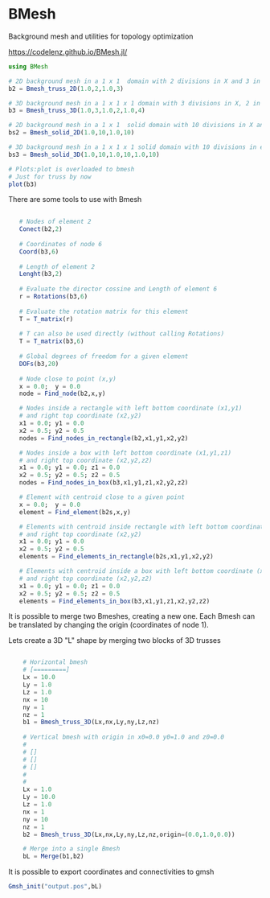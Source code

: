 
# BMesh
Background mesh and utilities for topology optimization

https://codelenz.github.io/BMesh.jl/

```julia
using BMesh

# 2D background mesh in a 1 x 1  domain with 2 divisions in X and 3 in Y
b2 = Bmesh_truss_2D(1.0,2,1.0,3)

# 3D background mesh in a 1 x 1 x 1 domain with 3 divisions in X, 2 in Y and 4 in Z
b3 = Bmesh_truss_3D(1.0,3,1.0,2,1.0,4)

# 2D background mesh in a 1 x 1  solid domain with 10 divisions in X and 10 in Y
bs2 = Bmesh_solid_2D(1.0,10,1.0,10)

# 3D background mesh in a 1 x 1 x 1 solid domain with 10 divisions in each direction
bs3 = Bmesh_solid_3D(1.0,10,1.0,10,1.0,10)

# Plots:plot is overloaded to bmesh
# Just for truss by now
plot(b3)

```
There are some tools to use with Bmesh


```julia 
   
   # Nodes of element 2
   Conect(b2,2)
  
   # Coordinates of node 6
   Coord(b3,6)
   
   # Length of element 2
   Lenght(b3,2)
   
   # Evaluate the director cossine and Length of element 6
   r = Rotations(b3,6)
   
   # Evaluate the rotation matrix for this element
   T = T_matrix(r)
   
   # T can also be used directly (without calling Rotations)
   T = T_matrix(b3,6)
   
   # Global degrees of freedom for a given element
   DOFs(b3,20)
   
   # Node close to point (x,y)
   x = 0.0;  y = 0.0
   node = Find_node(b2,x,y)

   # Nodes inside a rectangle with left bottom coordinate (x1,y1) 
   # and right top coordinate (x2,y2)
   x1 = 0.0; y1 = 0.0
   x2 = 0.5; y2 = 0.5
   nodes = Find_nodes_in_rectangle(b2,x1,y1,x2,y2)

   # Nodes inside a box with left bottom coordinate (x1,y1,z1) 
   # and right top coordinate (x2,y2,z2)
   x1 = 0.0; y1 = 0.0; z1 = 0.0
   x2 = 0.5; y2 = 0.5; z2 = 0.5
   nodes = Find_nodes_in_box(b3,x1,y1,z1,x2,y2,z2)

   # Element with centroid close to a given point
   x = 0.0;  y = 0.0
   element = Find_element(b2s,x,y)

   # Elements with centroid inside rectangle with left bottom coordinate (x1,y1) 
   # and right top coordinate (x2,y2)
   x1 = 0.0; y1 = 0.0
   x2 = 0.5; y2 = 0.5
   elements = Find_elements_in_rectangle(b2s,x1,y1,x2,y2)

   # Elements with centroid inside a box with left bottom coordinate (x1,y1,z1) 
   # and right top coordinate (x2,y2,z2)
   x1 = 0.0; y1 = 0.0; z1 = 0.0
   x2 = 0.5; y2 = 0.5; z2 = 0.5
   elements = Find_elements_in_box(b3,x1,y1,z1,x2,y2,z2)

```

It is possible to merge two Bmeshes, creating a new one. Each Bmesh
can be translated by changing the origin (coordinates of node 1).

Lets create a 3D "L" shape by merging two blocks of 3D trusses

```julia

    # Horizontal bmesh 
    # [=========]
    Lx = 10.0
    Ly = 1.0
    Lz = 1.0
    nx = 10
    ny = 1
    nz = 1
    b1 = Bmesh_truss_3D(Lx,nx,Ly,ny,Lz,nz)
    
    # Vertical bmesh with origin in x0=0.0 y0=1.0 and z0=0.0
    #
    # []
    # [] 
    # [] 
    #
    #
    Lx = 1.0
    Ly = 10.0
    Lz = 1.0
    nx = 1
    ny = 10
    nz = 1
    b2 = Bmesh_truss_3D(Lx,nx,Ly,ny,Lz,nz,origin=(0.0,1.0,0.0))

    # Merge into a single Bmesh
    bL = Merge(b1,b2)

```
It is possible to export coordinates and connectivities to gmsh 
```julia
Gmsh_init("output.pos",bL)
```